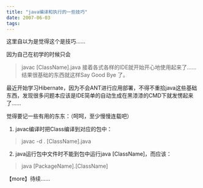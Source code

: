 ```yaml
---
title: "java编译和执行的一些技巧"
date: 2007-06-03
tags:
---
```


这里自以为是觉得这个是技巧……

因为自己在初学的时候只会
> javac [ClassName].java
接着各式各样的IDE就开始开心地使用起来了……结果很基础的东西就这样Say Good Bye 了。

最近开始学习Hibernate，因为不会ANT进行应用部署，不得不重拾java这些基础东西，发现很多问题本应该是IDE简单的自动生成在黑漆漆的CMD下就发愣起来了……

觉得要记一些有用的东东：（呵呵，至少慢慢连载吧）

1. javac编译时把Class编译到对应的包中：
> javac -d . [ClassName].java
2. java运行包中文件时不能到包中运行java [ClassName]，而应该：
> java [PackageName].[ClassName]

【more】待续……
